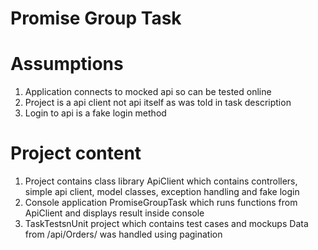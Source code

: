 
# Promise Group Task

# Assumptions
 1. Application connects to mocked api so can be tested online
 2. Project is a api client not api itself as was told in task description
 3. Login to api is a fake login method

# Project content

1. Project contains class library ApiClient which contains controllers, simple api client, model classes, exception handling and fake login
2. Console application PromiseGroupTask which runs functions from ApiClient and displays result inside console
3. TaskTestsnUnit project which contains test cases and mockups
Data from /api/Orders/ was handled using pagination


